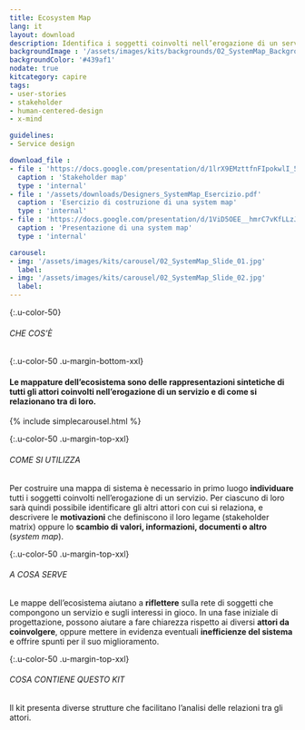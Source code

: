```yaml
---
title: Ecosystem Map
lang: it
layout: download
description: Identifica i soggetti coinvolti nell’erogazione di un servizio e analizza le loro connessioni
backgroundImage : '/assets/images/kits/backgrounds/02_SystemMap_Background.png'
backgroundColor: '#439af1'
nodate: true
kitcategory: capire
tags: 
- user-stories
- stakeholder
- human-centered-design
- x-mind

guidelines:
- Service design

download_file :
- file : 'https://docs.google.com/presentation/d/1lrX9EMzttfnFIpokwlI_5AMmtVZldyTOeGwISpcpbcI/edit?usp=sharing'
  caption : 'Stakeholder map'
  type : 'internal'
- file : '/assets/downloads/Designers_SystemMap_Esercizio.pdf'
  caption : 'Esercizio di costruzione di una system map'
  type : 'internal'
- file : 'https://docs.google.com/presentation/d/1ViD5OEE__hmrC7vKfLLzJM_86zpn25W7WLid0ahnAP8/edit?usp=sharing'
  caption : 'Presentazione di una system map'
  type : 'internal'

carousel:
- img: '/assets/images/kits/carousel/02_SystemMap_Slide_01.jpg'
  label:
- img: '/assets/images/kits/carousel/02_SystemMap_Slide_02.jpg'
  label:
---
```


{:.u-color-50}
###### CHE COS’È

{:.u-color-50 .u-margin-bottom-xxl}
#### Le **mappature dell’ecosistema** sono delle rappresentazioni sintetiche di tutti gli **attori** coinvolti nell’erogazione di un servizio e di come si relazionano tra di loro.

{% include simplecarousel.html  %} 

{:.u-color-50 .u-margin-top-xxl}
###### COME SI UTILIZZA
Per costruire una mappa di sistema è necessario in primo luogo **individuare** tutti i soggetti coinvolti nell’erogazione di un servizio. Per ciascuno di loro sarà quindi possibile identificare gli altri attori con cui si relaziona, e descrivere le **motivazioni** che definiscono il loro legame (stakeholder matrix) oppure lo **scambio di valori, informazioni, documenti o altro** (*system map*). 



{:.u-color-50 .u-margin-top-xxl}
###### A COSA SERVE
Le mappe dell’ecosistema aiutano a **riflettere** sulla rete di soggetti che compongono un servizio e sugli interessi in gioco. In una fase iniziale di progettazione, possono aiutare a fare chiarezza rispetto ai diversi **attori da coinvolgere**, oppure mettere in evidenza eventuali **inefficienze del sistema** e offrire spunti per il suo miglioramento.

  

{:.u-color-50 .u-margin-top-xxl}
###### COSA CONTIENE QUESTO KIT
Il kit presenta diverse strutture che facilitano l’analisi delle relazioni tra gli attori. 
